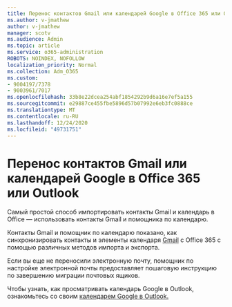 ```yaml
---
title: Перенос контактов Gmail или календарей Google в Office 365 или Outlook
ms.author: v-jmathew
author: v-jmathew
manager: scotv
ms.audience: Admin
ms.topic: article
ms.service: o365-administration
ROBOTS: NOINDEX, NOFOLLOW
localization_priority: Normal
ms.collection: Adm_O365
ms.custom:
- 9004197/7378
- 9003961/7017
ms.openlocfilehash: 33b8e22dcea254abf1854292b9d6a16e7ef5a155
ms.sourcegitcommit: e29887ce455fbe5896d57b07992e6eb3fc0888ce
ms.translationtype: MT
ms.contentlocale: ru-RU
ms.lasthandoff: 12/24/2020
ms.locfileid: "49731751"
---
```

# <a name="migrate-gmail-contacts-or-google-calendars-to-office-365-or-outlook"></a>Перенос контактов Gmail или календарей Google в Office 365 или Outlook

Самый простой способ импортировать контакты Gmail и календарь в Office — использовать контакты Gmail и помощника по календарю.

Контакты Gmail и помощник по календарю показано, как синхронизировать контакты и элементы календаря [Gmail](https://go.microsoft.com/fwlink/?linkid=2134386) с Office 365 с помощью различных методов импорта и экспорта.

Если вы еще не переносили электронную почту, помощник по настройке электронной почты предоставляет пошаговую инструкцию по завершению миграции почтовых ящиков. [](https://go.microsoft.com/fwlink/?linkid=2133951)

Чтобы узнать, как просматривать календарь Google в Outlook, ознакомьтесь со своим [календарем Google в Outlook.](https://go.microsoft.com/fwlink/?linkid=2083939)
